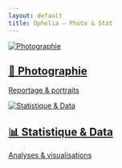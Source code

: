 ```yaml
---
layout: default
title: Ophelia — Photo & Stat
---
```


<div class="split-screen">
  <a href="{{ '/photo/' | relative_url }}" class="side left">
    <img src="{{ '/assets/photos/landing-photo.jpg' | relative_url }}" alt="Photographie">
    <div class="overlay">
      <h2>📸 Photographie</h2>
      <p>Reportage & portraits</p>
    </div>
  </a>

  <a href="{{ '/data/' | relative_url }}" class="side right">
    <img src="{{ '/assets/photos/landing-data.jpg' | relative_url }}" alt="Statistique & Data">
    <div class="overlay">
      <h2>📊 Statistique & Data</h2>
      <p>Analyses & visualisations</p>
    </div>
  </a>
</div>
